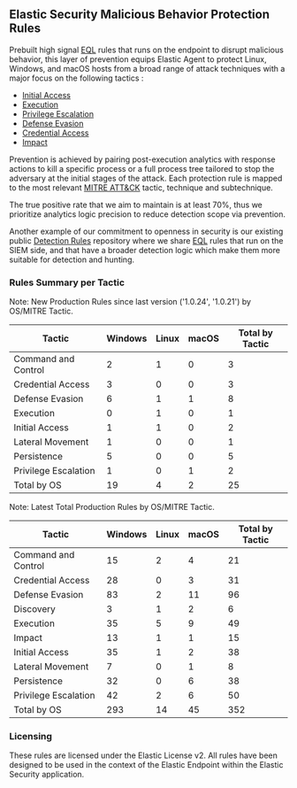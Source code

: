 ## Elastic Security Malicious Behavior Protection Rules

Prebuilt high signal [EQL](https://www.elastic.co/guide/en/elasticsearch/reference/current/eql.html) rules that runs on the endpoint to disrupt malicious behavior, this layer of prevention equips Elastic Agent to protect Linux, Windows, and macOS hosts from a broad range of attack techniques with a major focus on the following tactics :

- [Initial Access](https://attack.mitre.org/tactics/TA0001/)
- [Execution](https://attack.mitre.org/tactics/TA0002/)
- [Privilege Escalation](https://attack.mitre.org/tactics/TA0004/)
- [Defense Evasion](https://attack.mitre.org/tactics/TA0005/)
- [Credential Access](https://attack.mitre.org/tactics/TA0006/)
- [Impact](https://attack.mitre.org/tactics/TA0040/)

Prevention is achieved by pairing post-execution analytics with response actions to kill a specific process or a full process tree tailored to stop the adversary at the initial stages of the attack. Each protection rule is mapped to the most relevant [MITRE ATT&CK](https://attack.mitre.org/) tactic,  technique and subtechnique.

The true positive rate that we aim to maintain is at least 70%, thus we prioritize analytics logic precision to reduce detection scope via prevention.

Another example of our commitment to openness in security is our existing public [Detection Rules](https://github.com/elastic/detection-rules) repository where we share [EQL](https://www.elastic.co/guide/en/elasticsearch/reference/current/eql.html) rules that run on the SIEM side, and that have a broader detection logic which make them more suitable for detection and hunting.

### Rules Summary per Tactic

Note: New Production Rules since last version ('1.0.24', '1.0.21') by OS/MITRE Tactic.

| Tactic               |   Windows |   Linux |   macOS |   Total by Tactic |
|----------------------|-----------|---------|---------|-------------------|
| Command and Control  |         2 |       1 |       0 |                 3 |
| Credential Access    |         3 |       0 |       0 |                 3 |
| Defense Evasion      |         6 |       1 |       1 |                 8 |
| Execution            |         0 |       1 |       0 |                 1 |
| Initial Access       |         1 |       1 |       0 |                 2 |
| Lateral Movement     |         1 |       0 |       0 |                 1 |
| Persistence          |         5 |       0 |       0 |                 5 |
| Privilege Escalation |         1 |       0 |       1 |                 2 |
| Total by OS          |        19 |       4 |       2 |                25 |

Note: Latest Total Production Rules by OS/MITRE Tactic.

| Tactic               |   Windows |   Linux |   macOS |   Total by Tactic |
|----------------------|-----------|---------|---------|-------------------|
| Command and Control  |        15 |       2 |       4 |                21 |
| Credential Access    |        28 |       0 |       3 |                31 |
| Defense Evasion      |        83 |       2 |      11 |                96 |
| Discovery            |         3 |       1 |       2 |                 6 |
| Execution            |        35 |       5 |       9 |                49 |
| Impact               |        13 |       1 |       1 |                15 |
| Initial Access       |        35 |       1 |       2 |                38 |
| Lateral Movement     |         7 |       0 |       1 |                 8 |
| Persistence          |        32 |       0 |       6 |                38 |
| Privilege Escalation |        42 |       2 |       6 |                50 |
| Total by OS          |       293 |      14 |      45 |               352 |
### Licensing
These rules are licensed under the Elastic License v2. All rules have been designed to be used in the context of the Elastic Endpoint within the Elastic Security application.

